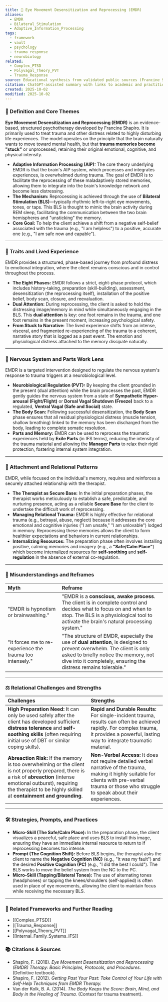 ```yaml
---
title: 🧠 Eye Movement Desensitization and Reprocessing (EMDR)
aliases:
  - EMDR
  - Bilateral_Stimulation
  - Adaptive_Information_Processing
tags:
  - framework
  - vault
  - psychology
  - trauma_response
  - neurobiology
related:
  - Complex_PTSD
  - Polyvagal_Theory_PVT
  - Trauma_Response
source: Educational synthesis from validated public sources (Francine Shapiro's model)
citation: ChatGPT-assisted summary with links to academic and practitioner materials
created: 2025-10-02
modified: 2025-10-02
---
```


<!-- @format -->

### 🧩 Definition and Core Themes

**Eye Movement Desensitization and Reprocessing (EMDR)** is an evidence-based, structured psychotherapy developed by Francine Shapiro. It is primarily used to treat trauma and other distress related to highly disturbing life experiences. The model operates on the principle that the brain naturally wants to move toward mental health, but that **trauma memories become "stuck"** or unprocessed, retaining their original emotional, cognitive, and physical intensity.

- **Adaptive Information Processing (AIP):** The core theory underlying EMDR is that the brain's AIP system, which processes and integrates experiences, is overwhelmed during trauma. The goal of EMDR is to facilitate the reprocessing of these maladaptively stored memories, allowing them to integrate into the brain's knowledge network and become less distressing.
- **The Mechanism:** Reprocessing is achieved through the use of **Bilateral Stimulation (BLS)**—typically rhythmic left-to-right eye movements, tones, or taps. This BLS is thought to mimic the brain activity during REM sleep, facilitating the communication between the two brain hemispheres and "unsticking" the memory.
- **Core Goal:** To help the client achieve a shift from a negative self-belief associated with the trauma (e.g., "I am helpless") to a positive, accurate one (e.g., "I am safe now and capable").

---

### 🌿 Traits and Lived Experience

EMDR provides a structured, phase-based journey from profound distress to emotional integration, where the client remains conscious and in control throughout the process.

- **The Eight Phases:** EMDR follows a strict, eight-phase protocol, which includes history-taking, preparation (skill-building), assessment, desensitization (the reprocessing itself), installation of the positive belief, body scan, closure, and reevaluation.
- **Dual Attention:** During reprocessing, the client is asked to hold the distressing image/memory in mind while simultaneously engaging in the BLS. This **dual attention** is key: one foot remains in the trauma, and one foot remains in the present moment, increasing psychological safety.
- **From Stuck to Narrative:** The lived experience shifts from an intense, visceral, and fragmented re-experiencing of the trauma to a coherent, narrative story that is logged as a past event. The emotion and physiological distress attached to the memory dissipate naturally.

---

### 🧠 Nervous System and Parts Work Lens

EMDR is a targeted intervention designed to regulate the nervous system's response to trauma triggers at a neurobiological level.

- **Neurobiological Regulation (PVT):** By keeping the client grounded in the present (dual attention) while the brain processes the past, EMDR gently guides the nervous system from a state of **Sympathetic Hyper-arousal (Fight/Flight)** or **Dorsal Vagal Shutdown (Freeze)** back to a regulated, **Ventral Vagal (Safe and Social)** state.
- **The Body Scan:** Following successful desensitization, the **Body Scan** phase ensures that all residual physiological distress (muscle tension, shallow breathing) linked to the memory has been discharged from the body, leading to complete somatic resolution.
- **Parts and Memory:** EMDR can be used to reprocess the traumatic experiences held by **Exile Parts** (in IFS terms), reducing the intensity of the trauma material and allowing the **Manager Parts** to relax their rigid protection, fostering internal system integration.

---

### 💞 Attachment and Relational Patterns

EMDR, while focused on the individual's memory, requires and reinforces a securely attached relationship with the therapist.

- **The Therapist as Secure Base:** In the initial preparation phases, the therapist works meticulously to establish a safe, predictable, and nurturing presence, acting as a reliable **Secure Base** for the client to undertake the difficult work of reprocessing.
- **Managing Relational Trauma:** EMDR is highly effective for relational trauma (e.g., betrayal, abuse, neglect) because it addresses the core emotional and cognitive injuries ("I am unsafe," "I am unlovable") lodged in memory. Reprocessing these memories allows the client to form healthier expectations and behaviors in current relationships.
- **Internalizing Resources:** The preparation phase often involves installing positive, calming memories and imagery (e.g., a **"Safe/Calm Place"**) which become internalized resources for **self-soothing** and **self-regulation** in the absence of external co-regulation.

---

### 🔄 Misunderstandings and Reframes

| Myth                                                      | Reframe                                                                                                                                                                                                                           |
| :-------------------------------------------------------- | :-------------------------------------------------------------------------------------------------------------------------------------------------------------------------------------------------------------------------------- |
| "EMDR is hypnotism or brainwashing."                      | "EMDR is a **conscious, awake process**. The client is in complete control and decides what to focus on and when to stop. The BLS is a physiological tool to activate the brain's natural processing system."                     |
| "It forces me to re-experience the trauma too intensely." | "The structure of EMDR, especially the use of **dual attention**, is designed to prevent overwhelm. The client is only asked to briefly notice the memory, not dive into it completely, ensuring the distress remains tolerable." |

---

### ⚖️ Relational Challenges and Strengths

| Challenges                                                                                                                                                                                                                                    | Strengths                                                                                                                                                                                                |
| :-------------------------------------------------------------------------------------------------------------------------------------------------------------------------------------------------------------------------------------------- | :------------------------------------------------------------------------------------------------------------------------------------------------------------------------------------------------------- |
| **High Preparation Need:** It can only be used safely after the client has developed sufficient **distress tolerance** and **self-soothing skills** (often requiring initial use of DBT or similar coping skills).                            | **Rapid and Durable Results:** For single-incident trauma, results can often be achieved rapidly. For complex trauma, it provides a powerful, lasting way to integrate traumatic material.               |
| **Abreaction Risk:** If the memory is too overwhelming or the client is not properly prepared, there is a risk of **abreaction** (intense emotional outburst), requiring the therapist to be highly skilled at **containment and grounding**. | **Non-Verbal Access:** It does not require detailed verbal narrative of the trauma, making it highly suitable for clients with pre-verbal trauma or those who struggle to speak about their experiences. |

---

### 🛠️ Strategies, Prompts, and Practices

- **Micro-Skill (The Safe/Calm Place):** In the preparation phase, the client visualizes a peaceful, safe place and uses BLS to install this image, ensuring they have an immediate internal resource to return to if reprocessing becomes too intense.
- **Prompt (The Cognition Shift):** Before BLS begins, the therapist asks the client to name the **Negative Cognition (NC)** (e.g., "It was my fault") and the desired **Positive Cognition (PC)** (e.g., "I did the best I could"). The BLS works to move the belief system from the NC to the PC.
- **Micro-Skill (Tapping/Bilateral Tones):** The use of alternating tones (headphones) or tapping the knees/shoulders (self-applied) is often used in place of eye movements, allowing the client to maintain focus while receiving the necessary BLS.

---

### 🔗 Related Frameworks and Further Reading

- [[Complex_PTSD]]
- [[Trauma_Response]]
- [[Polyvagal_Theory_PVT]]
- [[Internal_Family_Systems_IFS]]

### 📚 Citations & Sources

- Shapiro, F. (2018). _Eye Movement Desensitization and Reprocessing (EMDR) Therapy: Basic Principles, Protocols, and Procedures._ (Definitive textbook).
- Shapiro, F. (2012). _Getting Past Your Past: Take Control of Your Life with Self-Help Techniques from EMDR Therapy._
- Van der Kolk, B. A. (2014). _The Body Keeps the Score: Brain, Mind, and Body in the Healing of Trauma._ (Context for trauma treatment).
